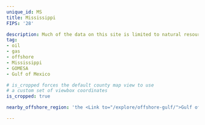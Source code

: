 ```yaml
---
unique_id: MS
title: Mississippi
FIPS: '28'

description: Much of the data on this site is limited to natural resource extraction on federal land, which represents 5.1% of all land in Mississippi. Mississippi also borders an offshore area with significant natural resource extraction, which may contribute to the state’s economy.
tag:
- oil
- gas
- offshore
- Mississippi
- GOMESA
- Gulf of Mexico

# is_cropped forces the default county map view to use
# a custom set of viewbox coordinates
is_cropped: true

nearby_offshore_region: 'the <Link to="/explore/offshore-gulf/">Gulf of Mexico</Link>'

---
```

